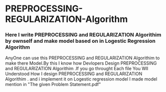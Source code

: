 # PREPROCESSING-REGULARIZATION-Algorithm
### Here I write PREPROCESSING and REGULARIZATION Algorithim by ownself and make model based on in Logestic Regression Algorithm

AnyOne can use this PREPROCESSING and REGULARIZATION Algorithim  to make there Model.By this I know how Devlopers Design PREPROCESSING and REGULARIZATION Algorithim .If you go throught Each file You Wll Understood How I design PREPROCESSING and REGULARIZATION Algorithim . and i implement it on Logestic regression model
I made model mention in "The given Problem Statement.pdf"
